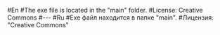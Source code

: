 #En
#The exe file is located in the "main" folder. 
#License: Creative Commons
#---
#Ru
#Exe файл находится в папке "main". 
#Лицензия: "Creative Commons"
